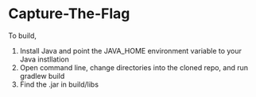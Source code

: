 # Capture-The-Flag
To build,
1. Install Java and point the JAVA_HOME environment variable to your Java instllation
2. Open command line, change directories into the cloned repo, and run gradlew build
3. Find the .jar in build/libs
